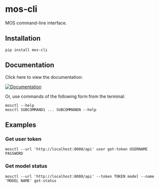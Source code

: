 # mos-cli

MOS command-line interface.

## Installation

```
pip install mos-cli
```

## Documentation

Click here to view the documentation:

[![Documentation](https://github.com/Fuinn/mos-cli/actions/workflows/documentation.yml/badge.svg?branch=master)](https://Fuinn.github.io/mos-cli)

Or, use commands of the following form from the terminal:

```
mosctl --help
mosctl SUBCOMMAND1 ... SUBCOMMANDN --help
```

## Examples

### Get user token
```
mosctl --url 'http://localhost:8000/api' user get-token USERNAME PASSWORD
```

### Get model status
```
mosctl --url 'http://localhost:8000/api' --token TOKEN model --name 'MODEL NAME' get-status
```
